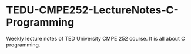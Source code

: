 # TEDU-CMPE252-LectureNotes-C-Programming
Weekly lecture notes of TED University CMPE 252 course. It is all about C programming.
